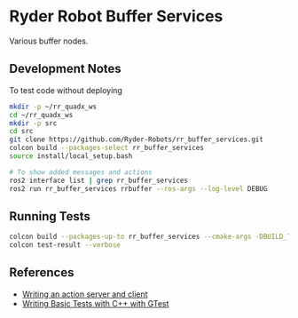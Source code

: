 # Ryder Robot Buffer Services

Various buffer nodes.

## Development Notes

To test code without deploying

```bash
mkdir -p ~/rr_quadx_ws
cd ~/rr_quadx_ws
mkdir -p src
cd src
git clone https://github.com/Ryder-Robots/rr_buffer_services.git
colcon build --packages-select rr_buffer_services
source install/local_setup.bash

# To show added messages and actions
ros2 interface list | grep rr_buffer_services
ros2 run rr_buffer_services rrbuffer --ros-args --log-level DEBUG

```

## Running Tests

```bash
colcon build --packages-up-to rr_buffer_services --cmake-args -DBUILD_TESTING=On --allow-overriding rtest
colcon test-result --verbose
```

## References

* [Writing an action server and client](https://docs.ros.org/en/jazzy/Tutorials/Intermediate/Writing-an-Action-Server-Client/Cpp.html#writing-an-action-client)
* [Writing Basic Tests with C++ with GTest](https://docs.ros.org/en/humble/Tutorials/Intermediate/Testing/Cpp.html)

